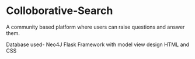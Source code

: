 # Colloborative-Search
A community based platform where users can raise questions and answer them. 

Database used-  Neo4J
Flask Framework with model view design
HTML and CSS
